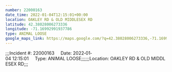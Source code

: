 ```yaml
---
number: 22000163
date_time: 2022-01-04T12:15:01+00:00
location: OAKLEY RD & OLD MIDDLESEX RD
latitude: 42.38028006273336
longitude: -71.16992991937786
type: ANIMAL LOOSE
google_maps_link: https://maps.google.com/?q=42.38028006273336,-71.16992991937786
---
```


;;;Incident #: 22000163     Date: 2022‐01‐04 12:15:01     Type: ANIMAL LOOSE;;;;;;Location: OAKLEY RD & OLD MIDDLESEX RD;;;
